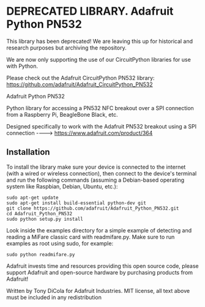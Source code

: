 DEPRECATED LIBRARY. Adafruit Python PN532
=========================================

This library has been deprecated! We are leaving this up for historical and research purposes but archiving the repository.

We are now only supporting the use of our CircuitPython libraries for use with Python.

Please check out the Adafruit CircuitPython PN532 library: https://github.com/adafruit/Adafruit_CircuitPython_PN532

Adafruit Python PN532

Python library for accessing a PN532 NFC breakout over a SPI connection from a Raspberry Pi, BeagleBone Black, etc.

Designed specifically to work with the Adafruit PN532 breakout using a SPI connection ----> https://www.adafruit.com/product/364

Installation
------------

To install the library make sure your device is connected to the internet (with a wired or wireless connection), then
connect to the device's terminal and run the following commands (assuming a Debian-based operating system like
Raspbian, Debian, Ubuntu, etc.):

```
sudo apt-get update
sudo apt-get install build-essential python-dev git
git clone https://github.com/adafruit/Adafruit_Python_PN532.git
cd Adafruit_Python_PN532
sudo python setup.py install
```

Look inside the examples directory for a simple example of detecting and reading a MiFare classic card with readmifare.py.
Make sure to run examples as root using sudo, for example:

```
sudo python readmifare.py
```

Adafruit invests time and resources providing this open source code, please support Adafruit and open-source hardware by purchasing products from Adafruit!

Written by Tony DiCola for Adafruit Industries.
MIT license, all text above must be included in any redistribution
